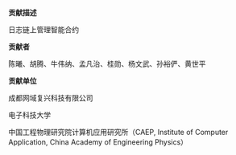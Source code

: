 **贡献描述**

日志链上管理智能合约

**贡献者**

陈曦、胡腾、牛伟纳、孟凡治、桂勋、杨文武、孙裕俨、黄世平

**贡献单位**

成都网域复兴科技有限公司

电子科技大学

中国工程物理研究院计算机应用研究所（CAEP, Institute of Computer Application, China Academy of Engineering Physics）
